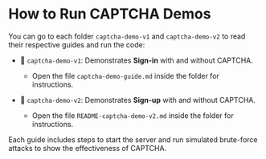 # How to Run CAPTCHA Demos

You can go to each folder `captcha-demo-v1` and `captcha-demo-v2` to read their respective guides and run the code:

- 📂 `captcha-demo-v1`: Demonstrates **Sign-in** with and without CAPTCHA.
  - Open the file `captcha-demo-guide.md` inside the folder for instructions.

- 📂 `captcha-demo-v2`: Demonstrates **Sign-up** with and without CAPTCHA.
  - Open the file `README-captcha-demo-v2.md` inside the folder for instructions.

Each guide includes steps to start the server and run simulated brute-force attacks to show the effectiveness of CAPTCHA.
